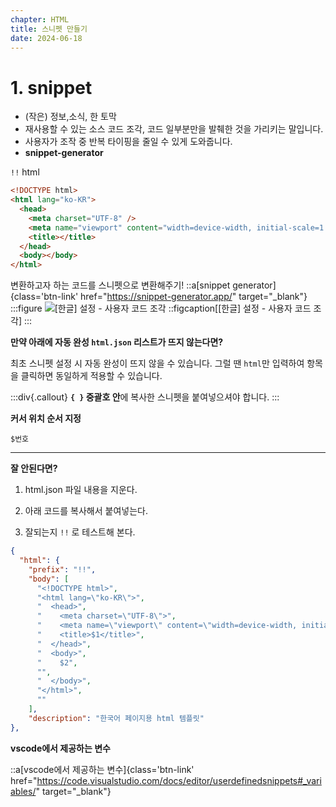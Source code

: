 ```yaml
---
chapter: HTML
title: 스니펫 만들기
date: 2024-06-18
---
```


# 1. snippet

- (작은) 정보,소식, 한 토막
- 재사용할 수 있는 소스 코드 조각, 코드 일부분만을 발췌한 것을 가리키는 말입니다.
- 사용자가 조작 중 반복 타이핑을 줄일 수 있게 도와줍니다.
- **snippet-generator**

`!!` html

```html
<!DOCTYPE html>
<html lang="ko-KR">
  <head>
    <meta charset="UTF-8" />
    <meta name="viewport" content="width=device-width, initial-scale=1.0" />
    <title></title>
  </head>
  <body></body>
</html>
```

변환하고자 하는 코드를 스니펫으로 변환해주기!
::a[snippet generator]{class='btn-link' href="https://snippet-generator.app/" target="\_blank"}
:::figure
![[한글] 설정 - 사용자 코드 조각](/images/html-css/chapter02/Frame_56.png)
::figcaption[[한글] 설정 - 사용자 코드 조각]
:::

**만약 아래에 자동 완성 `html.json` 리스트가 뜨지 않는다면?**

최초 스니펫 설정 시 자동 완성이 뜨지 않을 수 있습니다.
그럴 땐 `html`만 입력하여 항목을 클릭하면 동일하게 적용할 수 있습니다.

:::div{.callout}
**`{ }` 중괄호 안**에 복사한 스니펫을 붙여넣으셔야 합니다.
:::

**커서 위치 순서 지정**

`$번호`

---

**잘 안된다면?**

1. html.json 파일 내용을 지운다.

2. 아래 코드를 복사해서 붙여넣는다.

3. 잘되는지 `!!` 로 테스트해 본다.

```json
{
  "html": {
    "prefix": "!!",
    "body": [
      "<!DOCTYPE html>",
      "<html lang=\"ko-KR\">",
      "  <head>",
      "    <meta charset=\"UTF-8\">",
      "    <meta name=\"viewport\" content=\"width=device-width, initial-scale=1.0\">",
      "    <title>$1</title>",
      "  </head>",
      "  <body>",
      "    $2",
      "",
      "  </body>",
      "</html>",
      ""
    ],
    "description": "한국어 페이지용 html 템플릿"
},
```

**vscode에서 제공하는 변수**

::a[vscode에서 제공하는 변수]{class='btn-link' href="https://code.visualstudio.com/docs/editor/userdefinedsnippets#_variables/" target="\_blank"}
